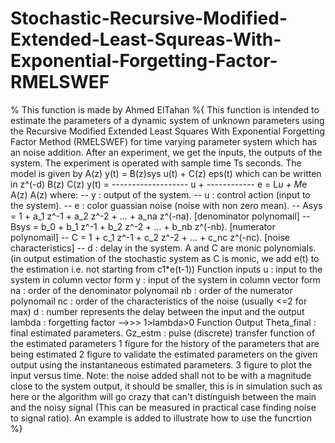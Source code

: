 # Stochastic-Recursive-Modified-Extended-Least-Squreas-With-Exponential-Forgetting-Factor-RMELSWEF
% This function is made by Ahmed ElTahan  %{         This function is intended to estimate the parameters of a dynamic         system of unknown parameters using the Recursive Modified Extended         Least Squares With Exponential Forgetting Factor         Method (RMELSWEF) for time varying parameter system which has an noise addition.         After an experiment, we get the inputs, the outputs of the system.         The experiment is operated with sample time Ts seconds.                                              The model is given by           A(z) y(t) = B(z)sys u(t) + C(z) eps(t)         which can be written in                                                                      z^(-d) B(z)                C(z)                                                          y(t) = ------------------- u  + ------------ e = L*u + M*e                                                                          A(z)                       A(z)      where:     -- y : output of the system.     -- u : control action (input to the system).     -- e : color guassian noise (noise with non zero mean).     -- Asys = 1 + a_1 z^-1 + a_2 z^-2 + ... + a_na z^(-na). [denominator polynomail]     -- Bsys = b_0 + b_1 z^-1 + b_2 z^-2 + ... + b_nb z^(-nb). [numerator polynomail]     -- C = 1 + c_1 z^-1 + c_2 z^-2 + ... + c_nc z^(-nc). [noise characteristics]     -- d : delay in the system.     A and C are monic polynomials. (in output estimation of the stochastic     system as C is monic, we add e(t) to the estimation i.e. not starting from c1*e(t-1))       Function inputs     u : input to the system in column vector form     y : input of the system in column vector form     na : order of the denominator polynomail     nb : order of the numerator polynomail     nc : order of the characteristics of the noise (usually &lt;=2 for max)     d : number represents the delay between the input and the output     lambda : forgetting factor -->>>     1>lambda>0          Function Output     Theta_final : final estimated parameters.     Gz_estm : pulse (discrete) transfer function of the estimated parameters     1 figure for the history of the parameters that are being estimated     2 figure to validate the estimated parameters on the given output     using the instantaneous estimated parameters.     3 figure to plot the input versus time.          Note: the noise added shall not to be with a magnitude close to the         system output, it should be smaller, this is in simulation such as         here or the algorithm will go crazy that can't distinguish between         the main and the noisy signal (This can be measured in practical         case finding noise to signal ratio).      An example is added to illustrate how to use the funcrtion %}
